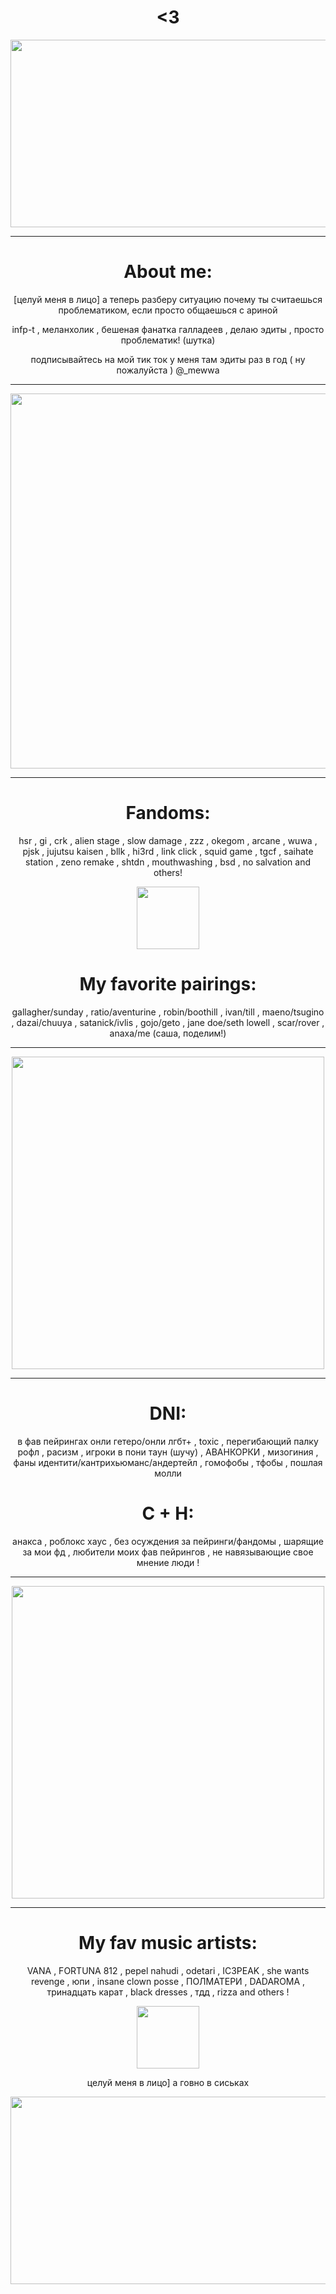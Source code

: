 <div align="center">

# <3

<div align="center">
  <img src="https://media1.tenor.com/m/Z5AmrfbL1-UAAAAC/anaxa-hsr-anaxa.gif" width="600" height="300"/>
</div>

---

<div align="center">

# About me:

[целуй меня в лицо] а теперь разберу ситуацию почему ты считаешься проблематиком, если просто общаешься с ариной

infp-t , меланхолик , бешеная фанатка галладеев , делаю эдиты , просто проблематик! (шутка)

подписывайтесь на мой тик ток у меня там эдиты раз в год ( ну пожалуйста ) @_mewwa

---

<div align="center">
  <img src="https://media1.tenor.com/m/7U9d6-nj_twAAAAC/anaxa-anaxagoras.gif" width="600"
</div>

---

# Fandoms:

hsr , gi , crk , alien stage , slow damage , zzz , okegom , arcane , wuwa , pjsk , jujutsu kaisen , bllk , hi3rd , link click , squid game , tgcf , saihate station , zeno remake , shtdn , mouthwashing , bsd , no salvation and others!

<div align="center">
  <img src="https://github.com/user-attachments/assets/61275fec-9022-409e-ae7a-2e9914cba419" width="100"
</div>

# My favorite pairings:

gallagher/sunday , ratio/aventurine , robin/boothill , ivan/till , maeno/tsugino , dazai/chuuya , satanick/ivlis , gojo/geto , jane doe/seth lowell , scar/rover , anaxa/me (саша, поделим!)

---

<div align="center">
  <img src="https://media1.tenor.com/m/xR2XFfrRR_EAAAAC/anaxagoras-anaxa.gif" width="500"
</div>

---

# DNI:

в фав пейрингах онли гетеро/онли лгбт+ , toxic , перегибающий палку рофл , расизм , игроки в пони таун (шучу) , АВАНКОРКИ , мизогиния , фаны идентити/кантрихьюманс/андертейл , гомофобы , тфобы , пошлая молли

# C + H:

анакса , роблокс хаус , без осуждения за пейринги/фандомы , шарящие за мои фд , любители моих фав пейрингов , не навязывающие свое мнение люди !

---


<div align="center">
  <img src="https://media1.tenor.com/m/eKaXu3adGscAAAAd/honkai-honkai-star-rail.gif" width="500"
</div>

---

# My fav music artists:

VANA , FORTUNA 812 , pepel nahudi , odetari , IC3PEAK , she wants revenge , юпи , insane clown posse , ПОЛМАТЕРИ , DADAROMA , тринадцать карат , black dresses , тдд , rizza and others !

<div align="center">
  <img src="https://media.tenor.com/YQUZ1vSUreoAAAAi/anaxa-hsr-anaxa.gif" width="100"
</div>

целуй меня в лицо] а говно в сиськах

<div align="center">
  <img src="https://media1.tenor.com/m/qrk_2uEbM4IAAAAd/anaxa-anaxagoras.gif" width="600" height="300"/>
</div>
